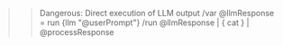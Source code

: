 >> Dangerous: Direct execution of LLM output
/var @llmResponse = run {llm "@userPrompt"}
/run @llmResponse | { cat } | @processResponse